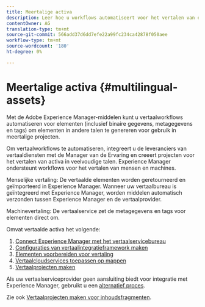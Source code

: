 ```yaml
---
title: Meertalige activa
description: Leer hoe u workflows automatiseert voor het vertalen van elementen, waaronder binaire bestanden, metagegevens en tags in meerdere talen.
contentOwner: AG
translation-type: tm+mt
source-git-commit: 566add37d6dd7efe22a99fc234ca42878f050aee
workflow-type: tm+mt
source-wordcount: '180'
ht-degree: 0%

---
```



# Meertalige activa {#multilingual-assets}

Met de Adobe Experience Manager-middelen kunt u vertaalworkflows automatiseren voor elementen (inclusief binaire gegevens, metagegevens en tags) om elementen in andere talen te genereren voor gebruik in meertalige projecten.

Om vertaalworkflows te automatiseren, integreert u de leveranciers van vertaaldiensten met de Manager van de Ervaring en creeert projecten voor het vertalen van activa in veelvoudige talen. Experience Manager ondersteunt workflows voor het vertalen van mensen en machines.

Menselijke vertaling: De vertaalde elementen worden geretourneerd en geïmporteerd in Experience Manager. Wanneer uw vertaalbureau is geïntegreerd met Experience Manager, worden middelen automatisch verzonden tussen Experience Manager en de vertaalprovider.

Machinevertaling: De vertaalservice zet de metagegevens en tags voor elementen direct om.

Omvat vertaalde activa het volgende:

1. [Connect Experience Manager met het vertaalservicebureau](/help/sites-administering/tc-tic.md#connecting-to-a-translation-service-provider)
1. [Configuraties van vertaalintegratieframework maken](/help/sites-administering/tc-tic.md)
1. [Elementen voorbereiden voor vertaling](preparing-assets-for-translation.md)
1. [Vertaalcloudservices toepassen op mappen](transition-cloud-services.md)
1. [Vertaalprojecten maken](translation-projects.md)

Als uw vertaalserviceprovider geen aansluiting biedt voor integratie met Experience Manager, gebruikt u een [alternatief proces](/help/sites-administering/tc-manage.md#exporting-a-translation-job).

Zie ook [Vertaalprojecten maken voor inhoudsfragmenten](creating-translation-projects-for-content-fragments.md).
